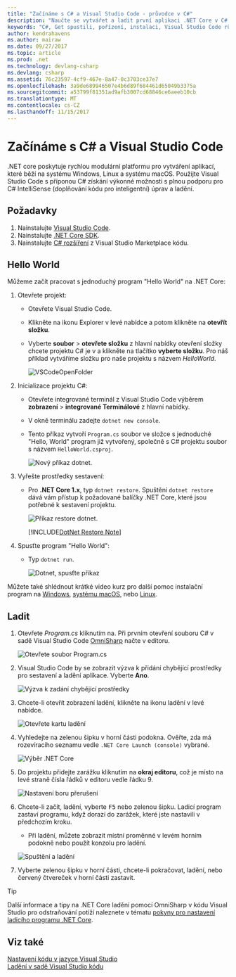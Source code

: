```yaml
---
title: "Začínáme s C# a Visual Studio Code - průvodce v C#"
description: "Naučte se vytvářet a ladit první aplikaci .NET Core v C# s použitím Visual Studio Code."
keywords: "C#, Get spustili, pořízení, instalaci, Visual Studio Code různé platformy"
author: kendrahavens
ms.author: mairaw
ms.date: 09/27/2017
ms.topic: article
ms.prod: .net
ms.technology: devlang-csharp
ms.devlang: csharp
ms.assetid: 76c23597-4cf9-467e-8a47-0c3703ce37e7
ms.openlocfilehash: 3a9de689946507e4b6d89f684461d65049b3375a
ms.sourcegitcommit: a53799f81351ad9afb3007cd68846ce6aeeb10cb
ms.translationtype: MT
ms.contentlocale: cs-CZ
ms.lasthandoff: 11/15/2017
---
```

# <a name="get-started-with-c-and-visual-studio-code"></a>Začínáme s C# a Visual Studio Code

.NET core poskytuje rychlou modulární platformu pro vytváření aplikací, které běží na systému Windows, Linux a systému macOS. Použijte Visual Studio Code s příponou C# získání výkonné možnosti s plnou podporu pro C# IntelliSense (doplňování kódu pro inteligentní) úprav a ladění.

## <a name="prerequisites"></a>Požadavky

1. Nainstalujte [Visual Studio Code](https://code.visualstudio.com/).
2. Nainstalujte [.NET Core SDK](https://www.microsoft.com/net/download/core).
3. Nainstalujte [C# rozšíření](https://marketplace.visualstudio.com/items?itemName=ms-vscode.csharp) z Visual Studio Marketplace kódu.

## <a name="hello-world"></a>Hello World

Můžeme začít pracovat s jednoduchý program "Hello World" na .NET Core:

1. Otevřete projekt:

    * Otevřete Visual Studio Code.
    * Klikněte na ikonu Explorer v levé nabídce a potom klikněte na **otevřít složku**.
    * Vyberte **soubor** > **otevřete složku** z hlavní nabídky otevření složky chcete projektu C# je v a klikněte na tlačítko **vyberte složku**. Pro náš příklad vytváříme složku pro naše projektu s názvem *HelloWorld*.

      ![VSCodeOpenFolder](media/with-visual-studio-code/vscodeopenfolder.png)

2. Inicializace projektu C#:
    * Otevřete integrované terminál z Visual Studio Code výběrem **zobrazení** > **integrované Terminálové** z hlavní nabídky.
    * V okně terminálu zadejte `dotnet new console`.
    * Tento příkaz vytvoří `Program.cs` soubor ve složce s jednoduché "Hello, World" program již vytvořený, společně s C# projektu soubor s názvem `HelloWorld.csproj`.

      ![Nový příkaz dotnet.](media/with-visual-studio-code/dotnetnew.png)

3. Vyřešte prostředky sestavení:

    * Pro **.NET Core 1.x**, typ `dotnet restore`. Spuštění `dotnet restore` dává vám přístup k požadované balíčky .NET Core, které jsou potřebné k sestavení projektu.

      ![Příkaz restore dotnet.](media/with-visual-studio-code/dotnetrestore.png)

      [!INCLUDE[DotNet Restore Note](~/includes/dotnet-restore-note.md)]

4. Spusťte program "Hello World":

    * Typ `dotnet run`. 

      ![Dotnet, spusťte příkaz](media/with-visual-studio-code/dotnetrun.png)

Můžete také shlédnout krátké video kurz pro další pomoc instalační program na [Windows](https://channel9.msdn.com/Blogs/dotnet/Get-started-with-VS-Code-using-CSharp-and-NET-Core), [systému macOS](https://channel9.msdn.com/Blogs/dotnet/Get-started-with-VS-Code-using-CSharp-and-NET-Core-on-MacOS), nebo [Linux](https://channel9.msdn.com/Blogs/dotnet/Get-started-with-VS-Code-Csharp-dotnet-Core-Ubuntu).

## <a name="debug"></a>Ladit

1. Otevřete *Program.cs* kliknutím na. Při prvním otevření souboru C# v sadě Visual Studio Code [OmniSharp](http://www.omnisharp.net/) načte v editoru.

    ![Otevřete soubor Program.cs](media/with-visual-studio-code/opencs.png)

2. Visual Studio Code by se zobrazit výzva k přidání chybějící prostředky pro sestavení a ladění aplikace. Vyberte **Ano**. 

    ![Výzva k zadání chybějící prostředky](media/with-visual-studio-code/missing-assets.png)

3. Chcete-li otevřít zobrazení ladění, klikněte na ikonu ladění v levé nabídce.

    ![Otevřete kartu ladění](media/with-visual-studio-code/opendebug.png)

4. Vyhledejte na zelenou šipku v horní části podokna. Ověřte, zda má rozevíracího seznamu vedle `.NET Core Launch (console)` vybrané.

    ![Výběr .NET Core](media/with-visual-studio-code/selectcore.png)

5. Do projektu přidejte zarážku kliknutím na **okraj editoru**, což je místo na levé straně čísla řádků v editoru vedle řádku 9.

    ![Nastavení boru přerušení](media/with-visual-studio-code/setbreakpoint.png)

6. Chcete-li začít, ladění, vyberte <kbd>F5</kbd> nebo zelenou šipku. Ladicí program zastaví programu, když dorazí do zarážek, které jste nastavili v předchozím kroku.
    * Při ladění, můžete zobrazit místní proměnné v levém horním podokně nebo použít konzolu pro ladění.

    ![Spuštění a ladění](media/with-visual-studio-code/rundebug.png)

7. Vyberte zelenou šipku v horní části, chcete-li pokračovat, ladění, nebo červený čtvereček v horní části zastavit.

> [!TIP] 
> Další informace a tipy na .NET Core ladění pomocí OmniSharp v kódu Visual Studio pro odstraňování potíží naleznete v tématu [pokyny pro nastavení ladicího programu .NET Core](https://github.com/OmniSharp/omnisharp-vscode/blob/master/debugger.md).

## <a name="see-also"></a>Viz také
[Nastavení kódu v jazyce Visual Studio](https://code.visualstudio.com/docs/setup/setup-overview)   
[Ladění v sadě Visual Studio kódu](https://code.visualstudio.com/Docs/editor/debugging)
